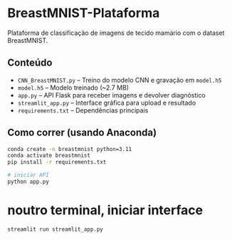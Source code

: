 # BreastMNIST-Plataforma
Plataforma de classificação de imagens de tecido mamário com o dataset BreastMNIST.


## Conteúdo
- `CNN_BreastMNIST.py` – Treino do modelo CNN e gravação em `model.h5`
- `model.h5` – Modelo treinado (~2.7 MB)
- `app.py` – API Flask para receber imagens e devolver diagnóstico
- `streamlit_app.py` – Interface gráfica para upload e resultado
- `requirements.txt` – Dependências principais

## Como correr (usando Anaconda)
```bash
conda create -n breastmnist python=3.11
conda activate breastmnist
pip install -r requirements.txt

# iniciar API
python app.py
```
# noutro terminal, iniciar interface
```bash
streamlit run streamlit_app.py
